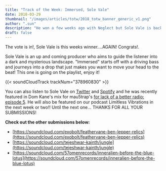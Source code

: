 ```yaml
---
title: "Track of the Week: Immersed, Sole Vale"
date: 2018-03-29
thumbnail: "/images/articles/totw/2018_totw_banner_generic_v1.png"
author: ".sun"
description: "He won a few weeks ago with Neglect but Sole Vale is back with this pounding cut from his Moonwake EP..."
draft: false
---
```

The vote is in!, Sole Vale is this weeks winner....AGAIN! Congrats!.

Sole Vale is an up and coming producer who aims to guide the listener into a dark and mysterious landscape. "Immersed" starts off with a driving bass and journeys into a drop that just makes you want to move your head to the beat! This one is going on the playlist, enjoy it!

{{< soundCloudTrack trackNum="378960830" >}}

You can also listen to Sole Vale on [Twitter](https://twitter.com/TheSoleVale) and [Spotify](https://open.spotify.com/artist/4ATsdgt2xenE0oh48AQWwv) and he was recently featured in Dom Kane's mix for mau5trap's [for lack of a better radio: episode 5](https://www.mixcloud.com/mau5trap/for-lack-of-a-better-radio-episode-5-dom-kane/). He will also be featured on our podcast Limitless Vibrations in the next week or two!! Until the next one... THANKS FOR ALL YOUR SUBMISSIONS!

**Check out the other submissions below:**
* [https://soundcloud.com/exobolt/feathervane-ben-lepper-relics](https://soundcloud.com/exobolt/feathervane-ben-lepper-relics)
* [https://soundcloud.com/tejeshwar-kainth/jungle](https://soundcloud.com/tejeshwar-kainth/jungle)
* [https://soundcloud.com/57omenrecords/inneralien-before-the-blue-lotus](https://soundcloud.com/57omenrecords/inneralien-before-the-blue-lotus)